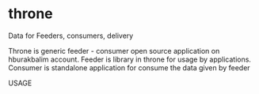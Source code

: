 # throne
Data for Feeders, consumers, delivery 

Throne is generic feeder - consumer open source application on hburakbalim account.
Feeder is library in throne for usage by applications.
Consumer is standalone application for consume the data given by feeder

USAGE


